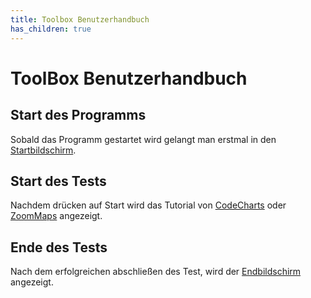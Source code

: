 ```yaml
---
title: Toolbox Benutzerhandbuch
has_children: true
---
```

# ToolBox Benutzerhandbuch

## Start des Programms
Sobald das Programm gestartet wird gelangt man erstmal in den [Startbildschirm](start-window.md).

## Start des Tests
Nachdem drücken auf Start wird das Tutorial von [CodeCharts](codecharts.md) oder [ZoomMaps](zoommaps.md) angezeigt.

## Ende des Tests
Nach dem erfolgreichen abschließen des Test, wird der [Endbildschirm](end-window.md) angezeigt.